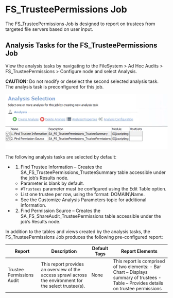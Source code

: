 # FS_TrusteePermissions Job

The FS_TrusteePermissions Job is designed to report on trustees from targeted file servers based on
user input.

## Analysis Tasks for the FS_TrusteePermissions Job

View the analysis tasks by navigating to the FileSystem > Ad Hoc Audits > FS_TrusteePermissions >
Configure node and select Analysis.

**CAUTION:** Do not modify or deselect the second selected analysis task. The analysis task is
preconfigured for this job.

![Analysis Selection](../../../../../../static/img/product_docs/accessanalyzer/solutions/filesystem/adhocaudits/trusteepermissionsanalysis.webp)

The following analysis tasks are selected by default:

-   1. Find Trustee Information – Creates the SA_FS_TrusteePermissions_TrusteeSummary table
       accessible under the job’s Results node.
    - Parameter is blank by default.
    - `#Trustees` parameter must be configured using the Edit Table option.
    - List one trustee per row, using the format: DOMAIN\Name.
    - See the Customize Analysis Parameters topic for additional information.
-   2. Find Permission Source – Creates the SA_FS_ShareAudit_TrusteePermissions table accessible
       under the job’s Results node.

In addition to the tables and views created by the analysis tasks, the FS_TrusteePermissions Job
produces the following pre-configured report:

| Report                    | Description                                                                                             | Default Tags | Report Elements                                                                                                                        |
| ------------------------- | ------------------------------------------------------------------------------------------------------- | ------------ | -------------------------------------------------------------------------------------------------------------------------------------- |
| Trustee Permissions Audit | This report provides an overview of the access sprawl across the environment for the select trustee(s). | None         | This report is comprised of two elements: - Bar Chart – Displays summary of trustees - Table – Provides details on trustee permissions |

